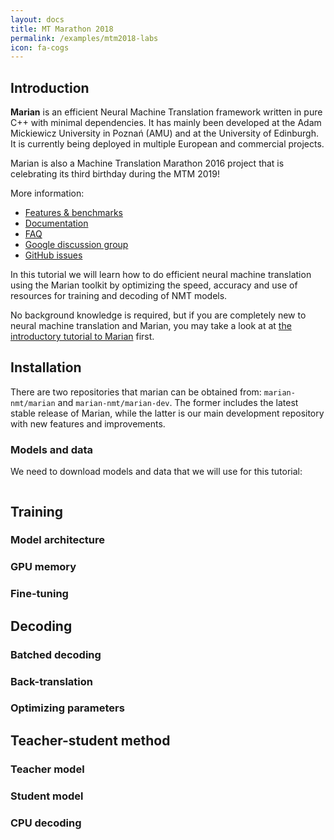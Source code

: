 ```yaml
---
layout: docs
title: MT Marathon 2018 
permalink: /examples/mtm2018-labs
icon: fa-cogs
---
```


## Introduction

**Marian** is an efficient Neural Machine Translation framework written in pure
C++ with minimal dependencies. It has mainly been developed at the Adam
Mickiewicz University in Poznań (AMU) and at the University of Edinburgh.
It is currently being deployed in multiple European and commercial projects.

Marian is also a Machine Translation Marathon 2016 project that is celebrating
its third birthday during the MTM 2019!

More information:
- [Features & benchmarks](/features)
- [Documentation](/docs)
- [FAQ](/faq)
- [Google discussion group](https://groups.google.com/forum/#!forum/marian-nmt)
- [GitHub issues](http://github.com/marian-nmt/marian-dev/issues)

In this tutorial we will learn how to do efficient neural machine translation
using the Marian toolkit by optimizing the speed, accuracy and use of resources
for training and decoding of NMT models.

No background knowledge is required, but if you are completely new to neural
machine translation and Marian, you may take a look at at [the introductory
tutorial to Marian]() first.


## Installation

There are two repositories that marian can be obtained from:
`marian-nmt/marian` and `marian-nmt/marian-dev`.  The former includes the
latest stable release of Marian, while the latter is our main development
repository with new features and improvements.


### Models and data

We need to download models and data that we will use for this tutorial:

```
```


## Training

### Model architecture

### GPU memory

### Fine-tuning


## Decoding

### Batched decoding

### Back-translation

### Optimizing parameters


## Teacher-student method

### Teacher model

### Student model

### CPU decoding


